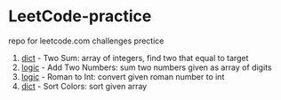 # LeetCode-practice
repo for leetcode.com challenges prectice 

1. [dict](https://github.com/JennyShalai/LeetCode-practice/blob/main/two-sum.py) - Two Sum: array of integers, find two that equal to target
2. [logic](https://github.com/JennyShalai/LeetCode-practice/blob/main/add-two-ints-as-arrays.py) - Add Two Numbers: sum two numbers given as array of digits
13. [logic](https://github.com/JennyShalai/LeetCode-practice/blob/main/roman-to-int.py) - Roman to Int: convert given roman number to int
75. [dict](https://github.com/JennyShalai/LeetCode-practice/blob/main/sort-colors.py) - Sort Colors: sort given array
